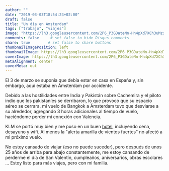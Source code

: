 ```yaml
---
author: ""
date: "2019-03-03T18:54:24+02:00"
draft: false
title: "Un día en Amsterdam"
tags: ["trabajo", "viajes"]
image: "https://lh3.googleusercontent.com/2P6_P3GDateNn-Hn4pXd7XCh3uMzz7U1Kf-a8snG1ybJjNI5gNh-AWW29zlSdTgttQIXo1p3UOqE_Q-CnkH3JN1vSsYAtHra8LBR9RDkg9_rMJRU1J6DqlJfmHbgutfoQ0tim1DRfEk=w1920-h1080"
comments: false     # set false to hide Disqus comments
share: true        # set false to share buttons
thumbnailImagePosition: left
thumbnailImage: https://lh3.googleusercontent.com/2P6_P3GDateNn-Hn4pXd7XCh3uMzz7U1Kf-a8snG1ybJjNI5gNh-AWW29zlSdTgttQIXo1p3UOqE_Q-CnkH3JN1vSsYAtHra8LBR9RDkg9_rMJRU1J6DqlJfmHbgutfoQ0tim1DRfEk=w1920-h1080
coverImage: https://lh3.googleusercontent.com/2P6_P3GDateNn-Hn4pXd7XCh3uMzz7U1Kf-a8snG1ybJjNI5gNh-AWW29zlSdTgttQIXo1p3UOqE_Q-CnkH3JN1vSsYAtHra8LBR9RDkg9_rMJRU1J6DqlJfmHbgutfoQ0tim1DRfEk=w1920-h1080
metaAlignment: center
coverMeta: out
---
```


El 3 de marzo se suponía que debía estar en casa en España y, sin embargo, aquí estaba en Ámsterdam por accidente.

<!--more-->

Debido a las hostilidades entre India y Pakistán sobre Cachemira y el piloto indio que los pakistaníes se derribaron, lo que provocó que su espacio aéreo se cerrara, mi vuelo de Bangkok a Ámsterdam tuvo que desviarse a su alrededor, agregando 3 horas adicionales al tiempo de vuelo, haciéndome perder mi conexión con Valencia.

KLM se portó muy bien y me puso en un buen [hotel](https://villagetv.corendonhotels.com/corendon-village-hotel-amsterdam/#/), incluyendo cena, desayuno y wifi. Al menos la "alerta amarilla de vientos fuertes" no afectó a mi próximo vuelo.

No estoy cansado de viajar (eso no puede suceder), pero después de unos 25 años de arriba para abajo constantemente, me estoy cansando de perderme el día de San Valentín, cumpleaños, aniversarios, obras escolares ... Estoy listo para más viajes, pero con mi familia.

<script src="https://cdn.jsdelivr.net/npm/publicalbum@latest/dist/pa-embed-player.min.js" async></script>
<div class="pa-embed-player" style="width:100%; height:480px; display:none;"
  data-link="https://photos.app.goo.gl/GXiJYA1c6GvPBMYR9"
  data-title="7 new photos by Jorge Cortell">
  <img data-src="https://lh3.googleusercontent.com/ErZiEdHGFyOfvYnTEEb3z81jYIBZ2kSSqzwp89UnHA_gY2jnbLlzHzb8HibOo5CvLFjQPnJHwX8gR3uHD1Zw5P_vZIEeQCQVdQc65EK34_0AUJs3eTIDvzh1sw_2LfKNkflWgO6Mf6w=w1920-h1080" src="" alt="" />
  <img data-src="https://lh3.googleusercontent.com/FoKbwGqxdsU3v-QfOHQ7QpdlikpeiNQYEUZuRejQ-EbCxVMBumTGw0XH1r5UnkMhWc8JHEEE3mcvs0n2Xh3KA5q3c7rG1mtJs69wiknYR7p9Wqd98AwW3wK2j6_w75t9EDyImtCC3o0=w1920-h1080" src="" alt="" />
  <img data-src="https://lh3.googleusercontent.com/1e5hPDxQk5M4qRPuHUv7AOh4D6e6Pi3hpYDGcguuDF0w3-zTkiNPrEuEmI0iTAcGeB6XcpxRdjkOJmIy19NEEcNOhWsy4bPpDivFvk-AegVOP9FeNKLrYfjkzEb7E79YBf4nlBaw8nI=w1920-h1080" src="" alt="" />
  <img data-src="https://lh3.googleusercontent.com/JU8uc2Yy7K2uzZVJnEYPQTyvY4MDKSenV6qZdxd5Zkhr-gIYNXIQlMK7gL8yOD2z70NMp4na70vCFkhchR3GZ5LtFWqeugtUyXTw3AmIPcakc5aVB5nzxzQw6-VyBv8phewcv2J-spE=w1920-h1080" src="" alt="" />
  <img data-src="https://lh3.googleusercontent.com/EEJIy5-w6aOiaxwh4LAR8SVMfsH96BSR-4N4mEAdK_X_yUYGB3AXI6Q6-c8eyTdMpFdDWLNa9qFAUZS9KPfci5YEBQcIct2deDNK2mIK0WBw5v6D5UGuzGeE1HwE6xl_t5zIm5vduMo=w1920-h1080" src="" alt="" />
  <img data-src="https://lh3.googleusercontent.com/oHQkY10ShhnTB71cTP1Fo_jh0_1oIz-X7jUYR8NxIvut9umaXETFOnVI9HVxm5_ZEctTFnw3YsD3AI69XQXI27uFXrlxLxqm1QXG7Y5Od6AuSLpMZnHMKn7n4x3xvvvq7-OqMTmlDIk=w1920-h1080" src="" alt="" />
  <img data-src="https://lh3.googleusercontent.com/tDwOV10atzCU6wRRawcgDIa3wQle_Izxslo-MbnwakSQBroZTWPprgbiEqvtUNkq3UMX8EAQVzEiAusVzxIVPCVVSz57Gtr-xvGlA5CW5reuWD0ZyXq7Fxg68wT1RTOL3wFbkaN-tTI=w1920-h1080" src="" alt="" />
</div>
